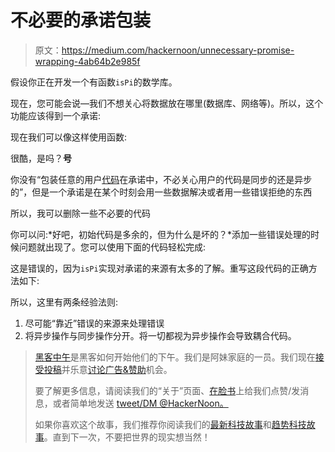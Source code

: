 # 不必要的承诺包装

> 原文：<https://medium.com/hackernoon/unnecessary-promise-wrapping-4ab64b2e985f>

假设你正在开发一个有函数`isPi`的数学库。

现在，您可能会说—我们不想关心将数据放在哪里(数据库、网络等)。所以，这个功能应该得到一个承诺:

现在我们可以像这样使用函数:

很酷，是吗？**号**

你没有“包装任意的用户[代码](https://hackernoon.com/tagged/code)在承诺中，不必关心用户的代码是同步的还是异步的”，但是一个承诺是在某个时刻会用一些数据解决或者用一些错误拒绝的东西

所以，我可以删除一些不必要的代码

你可以问:*好吧，初始代码是多余的，但为什么是坏的？*添加一些错误处理的时候问题就出现了。您可以使用下面的代码轻松完成:

这是错误的，因为`isPi`实现对承诺的来源有太多的了解。重写这段代码的正确方法如下:

所以，这里有两条经验法则:

1.  尽可能“靠近”错误的来源来处理错误
2.  将异步操作与同步操作分开。将一切都视为异步操作会导致耦合代码。

> [黑客中午](http://bit.ly/Hackernoon)是黑客如何开始他们的下午。我们是阿妹家庭的一员。我们现在[接受投稿](http://bit.ly/hackernoonsubmission)并乐意[讨论广告&赞助](mailto:partners@amipublications.com)机会。
> 
> 要了解更多信息，请阅读我们的“关于”页面、[在脸书](http://bit.ly/HackernoonFB)上给我们点赞/发消息，或者简单地发送 [tweet/DM @HackerNoon。](https://goo.gl/k7XYbx)
> 
> 如果你喜欢这个故事，我们推荐你阅读我们的[最新科技故事](http://bit.ly/hackernoonlatestt)和[趋势科技故事](https://hackernoon.com/trending)。直到下一次，不要把世界的现实想当然！
